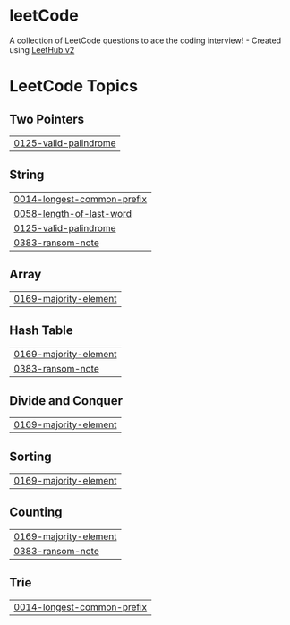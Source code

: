 # leetCode
A collection of LeetCode questions to ace the coding interview! - Created using [LeetHub v2](https://github.com/arunbhardwaj/LeetHub-2.0)

<!---LeetCode Topics Start-->
# LeetCode Topics
## Two Pointers
|  |
| ------- |
| [0125-valid-palindrome](https://github.com/micif/leetCode/tree/master/0125-valid-palindrome) |
## String
|  |
| ------- |
| [0014-longest-common-prefix](https://github.com/micif/leetCode/tree/master/0014-longest-common-prefix) |
| [0058-length-of-last-word](https://github.com/micif/leetCode/tree/master/0058-length-of-last-word) |
| [0125-valid-palindrome](https://github.com/micif/leetCode/tree/master/0125-valid-palindrome) |
| [0383-ransom-note](https://github.com/micif/leetCode/tree/master/0383-ransom-note) |
## Array
|  |
| ------- |
| [0169-majority-element](https://github.com/micif/leetCode/tree/master/0169-majority-element) |
## Hash Table
|  |
| ------- |
| [0169-majority-element](https://github.com/micif/leetCode/tree/master/0169-majority-element) |
| [0383-ransom-note](https://github.com/micif/leetCode/tree/master/0383-ransom-note) |
## Divide and Conquer
|  |
| ------- |
| [0169-majority-element](https://github.com/micif/leetCode/tree/master/0169-majority-element) |
## Sorting
|  |
| ------- |
| [0169-majority-element](https://github.com/micif/leetCode/tree/master/0169-majority-element) |
## Counting
|  |
| ------- |
| [0169-majority-element](https://github.com/micif/leetCode/tree/master/0169-majority-element) |
| [0383-ransom-note](https://github.com/micif/leetCode/tree/master/0383-ransom-note) |
## Trie
|  |
| ------- |
| [0014-longest-common-prefix](https://github.com/micif/leetCode/tree/master/0014-longest-common-prefix) |
<!---LeetCode Topics End-->
